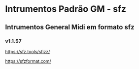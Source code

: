 # Intrumentos Padrão GM - sfz
## Intrumentos General Midi em formato sfz
### v1.1.57

https://sfz.tools/sfizz/

https://sfzformat.com/